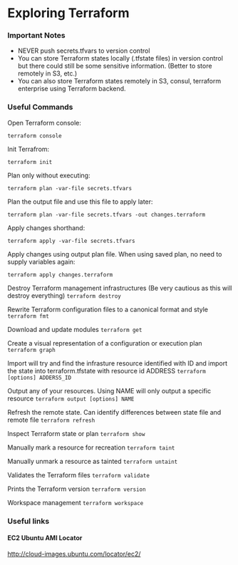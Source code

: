 # Exploring Terraform

### Important Notes

- NEVER push secrets.tfvars to version control
- You can store Terraform states locally (.tfstate files) in version control but there could still be some sensitive information. (Better to store remotely in S3, etc.)
- You can also store Terraform states remotely in S3, consul, terraform enterprise using Terraform backend.

### Useful Commands

Open Terraform console:

`terraform console`

Init Terrafrom:

`terraform init`

Plan only without executing:

`terraform plan -var-file secrets.tfvars`

Plan the output file and use this file to apply later:

`terraform plan -var-file secrets.tfvars -out changes.terraform`

Apply changes shorthand:

`terraform apply -var-file secrets.tfvars`

Apply changes using output plan file. When using saved plan, no need to supply variables again:

`terraform apply changes.terraform`

Destroy Terraform management infrastructures (Be very cautious as this will destroy everything)
`terraform destroy`

Rewrite Terraform configuration files to a canonical format and style
`terraform fmt`

Download and update modules
`terraform get`

Create a visual representation of a configuration or execution plan
`terraform graph`

Import will try and find the infrasture resource identified with ID and import the state into terraform.tfstate with resource id ADDRESS
`terraform [options] ADDERSS_ID`

Output any of your resources. Using NAME will only output a specific resource
`terraform output [options] NAME`

Refresh the remote state. Can identify differences between state file and remote file
`terraform refresh`

Inspect Terraform state or plan
`terraform show`

Manually mark a resource for recreation
`terraform taint`

Manually unmark a resource as tainted
`terraform untaint`

Validates the Terraform files
`terraform validate`

Prints the Terraform version
`terraform version`

Workspace management
`terraform workspace`

### Useful links

#### EC2 Ubuntu AMI Locator

http://cloud-images.ubuntu.com/locator/ec2/
